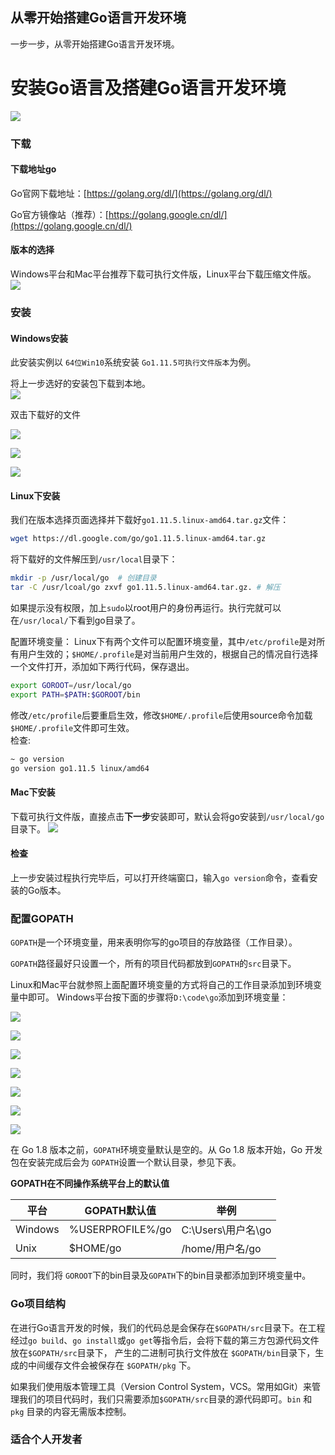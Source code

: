 ## 从零开始搭建Go语言开发环境

一步一步，从零开始搭建Go语言开发环境。

# 安装Go语言及搭建Go语言开发环境
![](/doc/static/image/development/install_go_dev_1.jpg)

### 下载

#### 下载地址go

Go官网下载地址：[https://golang.org/dl/](https://golang.org/dl/)

Go官方镜像站（推荐）：[https://golang.google.cn/dl/](https://golang.google.cn/dl/)

#### 版本的选择

Windows平台和Mac平台推荐下载可执行文件版，Linux平台下载压缩文件版。
![](/doc/static/image/development/install_go_dev_2.png)

### 安装

#### Windows安装

此安装实例以 `64位Win10`系统安装 `Go1.11.5可执行文件版本`为例。

将上一步选好的安装包下载到本地。  
![](/doc/static/image/development/install_go_dev_3.png)
  
双击下载好的文件

![](/doc/static/image/development/install_go_dev_4.png)

![](/doc/static/image/development/install_go_dev_5.png)

![](/doc/static/image/development/install_go_dev_6.png)

#### Linux下安装

我们在版本选择页面选择并下载好`go1.11.5.linux-amd64.tar.gz`文件：
```bash
wget https://dl.google.com/go/go1.11.5.linux-amd64.tar.gz
```
将下载好的文件解压到`/usr/local`目录下：
```bash
mkdir -p /usr/local/go  # 创建目录
tar -C /usr/lcoal/go zxvf go1.11.5.linux-amd64.tar.gz. # 解压
```
如果提示没有权限，加上`sudo`以root用户的身份再运行。执行完就可以在`/usr/local/`下看到go目录了。

配置环境变量： Linux下有两个文件可以配置环境变量，其中`/etc/profile`是对所有用户生效的；`$HOME/.profile`是对当前用户生效的，根据自己的情况自行选择一个文件打开，添加如下两行代码，保存退出。
```bash
export GOROOT=/usr/local/go
export PATH=$PATH:$GOROOT/bin
```
修改`/etc/profile`后要重启生效，修改`$HOME/.profile`后使用source命令加载`$HOME/.profile`文件即可生效。   
检查:
```bash
~ go version
go version go1.11.5 linux/amd64
```
#### Mac下安装

下载可执行文件版，直接点击**下一步**安装即可，默认会将go安装到`/usr/local/go`目录下。
![](/doc/static/image/development/mac_install_go.png)

#### 检查
上一步安装过程执行完毕后，可以打开终端窗口，输入`go version`命令，查看安装的Go版本。

### 配置GOPATH

`GOPATH`是一个环境变量，用来表明你写的go项目的存放路径（工作目录）。

`GOPATH`路径最好只设置一个，所有的项目代码都放到`GOPATH`的`src`目录下。

Linux和Mac平台就参照上面配置环境变量的方式将自己的工作目录添加到环境变量中即可。 Windows平台按下面的步骤将`D:\code\go`添加到环境变量：

![](/doc/static/image/development/install_go_dev_7.png)

![](/doc/static/image/development/install_go_dev_8.png)

![](/doc/static/image/development/install_go_dev_9.png)

![](/doc/static/image/development/install_go_dev_10.png)

![](/doc/static/image/development/install_go_dev_11.png)

![](/doc/static/image/development/install_go_dev_12.png)

![](/doc/static/image/development/install_go_dev_13.png)

在 Go 1.8 版本之前，`GOPATH`环境变量默认是空的。从 Go 1.8 版本开始，Go 开发包在安装完成后会为 `GOPATH`设置一个默认目录，参见下表。

**GOPATH在不同操作系统平台上的默认值**

| 平台 | GOPATH默认值	| 举例 |
| ----- | ----- | ----- |
| Windows | %USERPROFILE%/go | C:\Users\用户名\go |
| Unix | $HOME/go | /home/用户名/go |
同时，我们将 `GOROOT`下的bin目录及`GOPATH`下的bin目录都添加到环境变量中。

### Go项目结构 

在进行Go语言开发的时候，我们的代码总是会保存在`$GOPATH/src`目录下。在工程经过`go build`、`go install`或`go get`等指令后，会将下载的第三方包源代码文件放在`$GOPATH/src`目录下， 产生的二进制可执行文件放在 `$GOPATH/bin`目录下，生成的中间缓存文件会被保存在 `$GOPATH/pkg` 下。

如果我们使用版本管理工具（Version Control System，VCS。常用如Git）来管理我们的项目代码时，我们只需要添加`$GOPATH/src`目录的源代码即可。`bin` 和 `pkg` 目录的内容无需版本控制。

### 适合个人开发者


